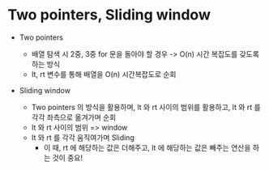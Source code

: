 # Two pointers, Sliding window

* Two pointers
  * 배열 탐색 시 2중, 3중 for 문을 돌아야 할 경우 -> O(n) 시간 복잡도를 갖도록 하는 방식
  * lt, rt 변수를 통해 배열을 O(n) 시간복잡도로 순회

* Sliding window
  * Two pointers 의 방식을 활용하며, lt 와 rt 사이의 범위를 활용하고, lt 와 rt 를 각각 좌측으로 옮겨가며 순회
  * lt 와 rt 사이의 범위 => window
  * lt 와 rt 를 각각 움직여가며 Sliding
    * 이 때, rt 에 해당하는 값은 더해주고, lt 에 해당하는 값은 빼주는 연산을 하는 것이 중요!